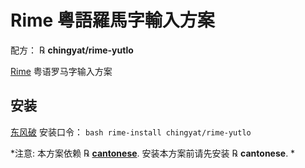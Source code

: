 # Rime 粵語羅馬字輸入方案

配方： ℞ **chingyat/rime-yutlo**

[Rime](https://rime.im) 粤语罗马字输入方案

## 安装

[东风破](https://github.com/rime/plum) 安装口令： `bash rime-install chingyat/rime-yutlo`

*注意: 本方案依赖 ℞ **[cantonese](https://github.com/rime/rime-cantonese)**. 安装本方案前请先安装 ℞ **cantonese**. *
